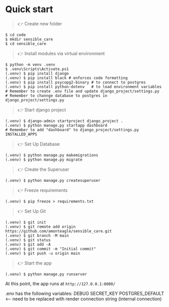 # Quick start


> 👉 Create new folder

```shell
$ cd code
$ mkdir sensible_care
$ cd sensible_care
```


> 👉 Install modules via virtual environment  

```shell
$ python -m venv .venv
$ .venv\Scripts\Activate.ps1
(.venv) $ pip install django
(.venv) $ pip install black # enforces code formatting
(.venv) $ pip install psycopg2-binary # to connect to postgres
(.venv) $ pip install python-dotenv   # to load environment variables
# Remember to create .env file and update django_project/settings.py
# Remember to channge database to postgres in django_project/settings.py
```


> 👉 Start django project

```shell
(.venv) $ django-admin startproject django_project .
(.venv) $ python manage.py startapp dashboard
# Remember to add "dashboard" to django_project/settings.py INSTALLED_APPS
```


> 👉 Set Up Database

```shell
(.venv) $ python manage.py makemigrations
(.venv) $ python manage.py migrate
```


> 👉 Create the Superuser

``` shell
(.venv) $ python manage.py createsuperuser
```


> 👉 Freeze requirements

```shell
(.venv) $ pip freeze > requirements.txt
```


> 👉 Set Up Git

```shell
(.venv) $ git init
(.venv) $ git remote add origin https://github.com/amonteagle/sensible_care.git
(.venv) $ git branch -M main
(.venv) $ git status
(.venv) $ git add -A
(.venv) $ git commit -m "Initial commit"
(.venv) $ git push -u origin main

```


> 👉 Start the app

```shell
(.venv) $ python manage.py runserver
```

At this point, the app runs at `http://127.0.0.1:8000/`



.env has the following variables:
DEBUG
SECRET_KEY
POSTGRES_DEFAULT <-- need to be replaced with render connection string (internal connection)